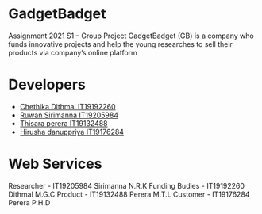 # GadgetBadget
Assignment 2021 S1 – Group Project
GadgetBadget (GB) is a company who funds innovative projects and help the young researches to sell their products via company’s online platform


# Developers

  - [Chethika Dithmal IT19192260](https://github.com/chethika)
  - [Ruwan Sirimanna IT19205984](https://github.com/ruwan99)
  - [Thisara perera IT19132488](https://github.com/Thisara634)
  - [Hirusha danuppriya IT19176284](https://github.com/HirushaDhanupriya)

# Web Services

Researcher - IT19205984 Sirimanna N.R.K
Funding Budies - IT19192260 Dithmal M.G.C
Product - IT19132488 Perera M.T.L
Customer - IT19176284 Perera P.H.D
